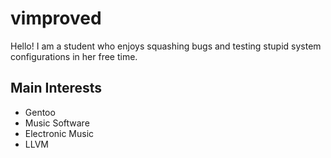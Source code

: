 # vimproved
Hello! I am a student who enjoys squashing bugs and testing stupid system configurations in her free time.

## Main Interests
- Gentoo
- Music Software
- Electronic Music
- LLVM
